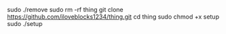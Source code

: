 sudo ./remove
sudo rm -rf thing
git clone https://github.com/iloveblocks1234/thing.git
cd thing
sudo chmod +x setup
sudo ./setup
